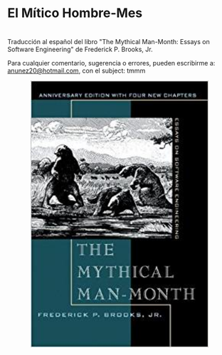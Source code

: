 # El Mítico Hombre-Mes
#
 Traducción al español del libro "The Mythical Man-Month: Essays on
 Software Engineering" de  Frederick P. Brooks, Jr.

 Para cualquier comentario, sugerencia o errores, pueden escribirme a:
  anunez20@hotmail.com, con el subject: tmmm
<p align="center">
<img src="portada.png" width="400" height="600">
</p>
